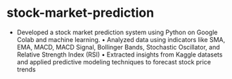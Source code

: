 # stock-market-prediction

* Developed a stock market prediction system using Python on Google Colab and machine learning.
• Analyzed data using indicators like SMA, EMA, MACD, MACD Signal, Bollinger Bands, Stochastic Oscillator, and 
Relative Strength Index (RSI)
• Extracted insights from Kaggle datasets and applied predictive modeling techniques to forecast stock price trends
